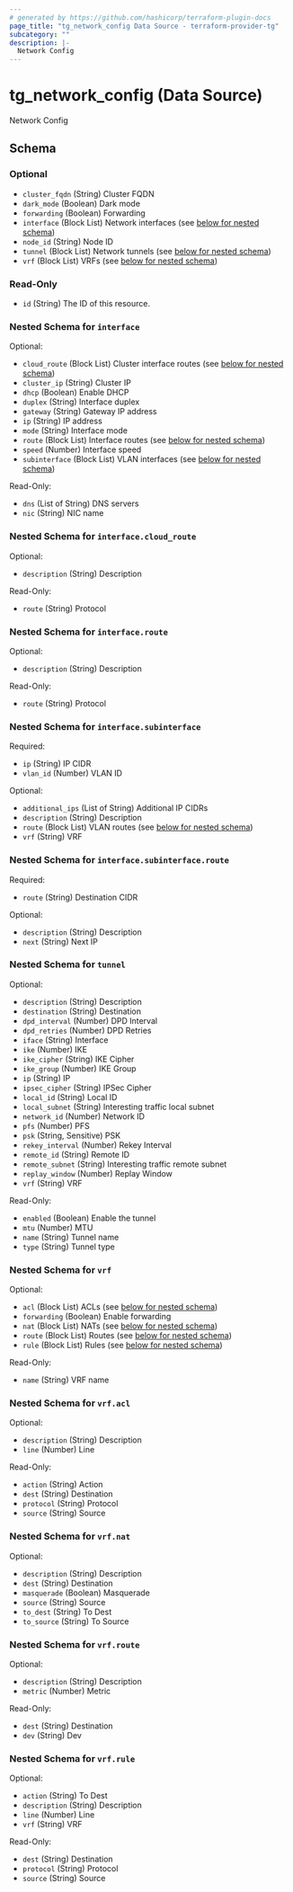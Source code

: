 ```yaml
---
# generated by https://github.com/hashicorp/terraform-plugin-docs
page_title: "tg_network_config Data Source - terraform-provider-tg"
subcategory: ""
description: |-
  Network Config
---
```


# tg_network_config (Data Source)

Network Config



<!-- schema generated by tfplugindocs -->
## Schema

### Optional

- `cluster_fqdn` (String) Cluster FQDN
- `dark_mode` (Boolean) Dark mode
- `forwarding` (Boolean) Forwarding
- `interface` (Block List) Network interfaces (see [below for nested schema](#nestedblock--interface))
- `node_id` (String) Node ID
- `tunnel` (Block List) Network tunnels (see [below for nested schema](#nestedblock--tunnel))
- `vrf` (Block List) VRFs (see [below for nested schema](#nestedblock--vrf))

### Read-Only

- `id` (String) The ID of this resource.

<a id="nestedblock--interface"></a>
### Nested Schema for `interface`

Optional:

- `cloud_route` (Block List) Cluster interface routes (see [below for nested schema](#nestedblock--interface--cloud_route))
- `cluster_ip` (String) Cluster IP
- `dhcp` (Boolean) Enable DHCP
- `duplex` (String) Interface duplex
- `gateway` (String) Gateway IP address
- `ip` (String) IP address
- `mode` (String) Interface mode
- `route` (Block List) Interface routes (see [below for nested schema](#nestedblock--interface--route))
- `speed` (Number) Interface speed
- `subinterface` (Block List) VLAN interfaces (see [below for nested schema](#nestedblock--interface--subinterface))

Read-Only:

- `dns` (List of String) DNS servers
- `nic` (String) NIC name

<a id="nestedblock--interface--cloud_route"></a>
### Nested Schema for `interface.cloud_route`

Optional:

- `description` (String) Description

Read-Only:

- `route` (String) Protocol


<a id="nestedblock--interface--route"></a>
### Nested Schema for `interface.route`

Optional:

- `description` (String) Description

Read-Only:

- `route` (String) Protocol


<a id="nestedblock--interface--subinterface"></a>
### Nested Schema for `interface.subinterface`

Required:

- `ip` (String) IP CIDR
- `vlan_id` (Number) VLAN ID

Optional:

- `additional_ips` (List of String) Additional IP CIDRs
- `description` (String) Description
- `route` (Block List) VLAN routes (see [below for nested schema](#nestedblock--interface--subinterface--route))
- `vrf` (String) VRF

<a id="nestedblock--interface--subinterface--route"></a>
### Nested Schema for `interface.subinterface.route`

Required:

- `route` (String) Destination CIDR

Optional:

- `description` (String) Description
- `next` (String) Next IP




<a id="nestedblock--tunnel"></a>
### Nested Schema for `tunnel`

Optional:

- `description` (String) Description
- `destination` (String) Destination
- `dpd_interval` (Number) DPD Interval
- `dpd_retries` (Number) DPD Retries
- `iface` (String) Interface
- `ike` (Number) IKE
- `ike_cipher` (String) IKE Cipher
- `ike_group` (Number) IKE Group
- `ip` (String) IP
- `ipsec_cipher` (String) IPSec Cipher
- `local_id` (String) Local ID
- `local_subnet` (String) Interesting traffic local subnet
- `network_id` (Number) Network ID
- `pfs` (Number) PFS
- `psk` (String, Sensitive) PSK
- `rekey_interval` (Number) Rekey Interval
- `remote_id` (String) Remote ID
- `remote_subnet` (String) Interesting traffic remote subnet
- `replay_window` (Number) Replay Window
- `vrf` (String) VRF

Read-Only:

- `enabled` (Boolean) Enable the tunnel
- `mtu` (Number) MTU
- `name` (String) Tunnel name
- `type` (String) Tunnel type


<a id="nestedblock--vrf"></a>
### Nested Schema for `vrf`

Optional:

- `acl` (Block List) ACLs (see [below for nested schema](#nestedblock--vrf--acl))
- `forwarding` (Boolean) Enable forwarding
- `nat` (Block List) NATs (see [below for nested schema](#nestedblock--vrf--nat))
- `route` (Block List) Routes (see [below for nested schema](#nestedblock--vrf--route))
- `rule` (Block List) Rules (see [below for nested schema](#nestedblock--vrf--rule))

Read-Only:

- `name` (String) VRF name

<a id="nestedblock--vrf--acl"></a>
### Nested Schema for `vrf.acl`

Optional:

- `description` (String) Description
- `line` (Number) Line

Read-Only:

- `action` (String) Action
- `dest` (String) Destination
- `protocol` (String) Protocol
- `source` (String) Source


<a id="nestedblock--vrf--nat"></a>
### Nested Schema for `vrf.nat`

Optional:

- `description` (String) Description
- `dest` (String) Destination
- `masquerade` (Boolean) Masquerade
- `source` (String) Source
- `to_dest` (String) To Dest
- `to_source` (String) To Source


<a id="nestedblock--vrf--route"></a>
### Nested Schema for `vrf.route`

Optional:

- `description` (String) Description
- `metric` (Number) Metric

Read-Only:

- `dest` (String) Destination
- `dev` (String) Dev


<a id="nestedblock--vrf--rule"></a>
### Nested Schema for `vrf.rule`

Optional:

- `action` (String) To Dest
- `description` (String) Description
- `line` (Number) Line
- `vrf` (String) VRF

Read-Only:

- `dest` (String) Destination
- `protocol` (String) Protocol
- `source` (String) Source
